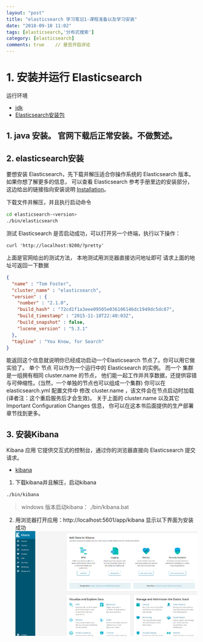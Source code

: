 ```yaml
---
layout: "post"
title: "elasticsearch 学习笔记1-课程准备以及学习安装"
date: "2018-09-10 11:02"
tags: [elasticsearch,'分布式搜索']
category: [elasticsearch]
comments: true    // 是否开启评论
---
```


# 1. 安装并运行 Elasticsearch

运行环境

- [jdk](https://www.oracle.com/technetwork/java/javase/downloads/index.html)
- [Elasticsearch安装包](elastic.co/downloads/elasticsearch)

## 1. java 安装。 官网下载后正常安装。不做赘述。
## 2. elasticsearch安装
要想安装 Elasticsearch，先下载并解压适合你操作系统的 Elasticsearch 版本。如果你想了解更多的信息， 可以查看 Elasticsearch 参考手册里边的安装部分，这边给出的链接指向安装说明 [Installation](https://www.elastic.co/guide/en/elasticsearch/reference/master/_installation.html)。

下载文件并解压，并且执行启动命令

```sh
cd elasticsearch-<version>
./bin/elasticsearch
```

测试 Elasticsearch 是否启动成功，可以打开另一个终端，执行以下操作：

```
curl 'http://localhost:9200/?pretty'

```

上面是官网给出的测试方法， 本地测试用浏览器直接访问地址即可
请求上面的地址可返回一下数据

```json
{
  "name" : "Tom Foster",
  "cluster_name" : "elasticsearch",
  "version" : {
    "number" : "2.1.0",
    "build_hash" : "72cd1f1a3eee09505e036106146dc1949dc5dc87",
    "build_timestamp" : "2015-11-18T22:40:03Z",
    "build_snapshot" : false,
    "lucene_version" : "5.3.1"
  },
  "tagline" : "You Know, for Search"
}
```

能返回这个信息就说明你已经成功启动一个Elasticsearch 节点了。你可以用它做实验了。
单个 节点 可以作为一个运行中的 Elasticsearch 的实例。 而一个 集群 是一组拥有相同 cluster.name 的节点， 他们能一起工作并共享数据，还提供容错与可伸缩性。(当然，一个单独的节点也可以组成一个集群) 你可以在 elasticsearch.yml 配置文件中 修改 cluster.name ，该文件会在节点启动时加载 (译者注：这个重启服务后才会生效)。 关于上面的 cluster.name 以及其它 Important Configuration Changes 信息， 你可以在这本书后面提供的生产部署章节找到更多。

## 3.  安装Kibana
 Kibana 应用 它提供交互式的控制台，通过你的浏览器直接向 Elasticsearch 提交请求。

 - [kibana](https://www.elastic.co/downloads/kibana)

1. 下载kibana并且解压，启动kibana

```sh
./bin/kibana
```

> windows 版本启动kibana： ./bin/kibana.bat

2. 用浏览器打开应用：http://localhost:5601/app/kibana 显示以下界面为安装成功
![Screenshot](/assets/Screenshot.png)
